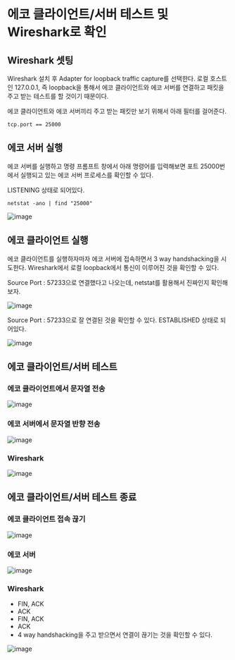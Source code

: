 # 에코 클라이언트/서버 테스트 및 Wireshark로 확인

## Wireshark 셋팅

Wireshark 설치 후 Adapter for loopback traffic capture를 선택한다.
로컬 호스트인 127.0.0.1, 즉 loopback을 통해서 에코 클라이언트와 에코 서버를 연결하고 패킷을 주고 받는 테스트를 할 것이기 때문이다.

에코 클라이언트와 에코 서버끼리 주고 받는 패킷만 보기 위해서 아래 필터를 걸어준다.
```
tcp.port == 25000
```

## 에코 서버 실행

에코 서버를 실행하고 명령 프롬프트 창에서 아래 명령어를 입력해보면
포트 25000번에서 실행되고 있는 에코 서버 프로세스를 확인할 수 있다.

LISTENING 상태로 되어있다.

```
netstat -ano | find "25000"
```

![image](https://user-images.githubusercontent.com/106955460/229267063-7af02337-8fd2-4e9b-bc93-c736fa70d494.png)

## 에코 클라이언트 실행

에코 클라이언트를 실행하자마자 에코 서버에 접속하면서 3 way handshacking을 시도한다.
Wireshark에서 로컬 loopback에서 통신이 이루어진 것을 확인할 수 있다.

Source Port : 57233으로 연결했다고 나오는데, netstat를 활용해서 진짜인지 확인해보자.

![image](https://user-images.githubusercontent.com/106955460/229267338-9cf09715-5f3c-40e1-8b91-670ee2b9e2f7.png)

Source Port : 57233으로 잘 연결된 것을 확인할 수 있다.
ESTABLISHED 상태로 되어있다.

![image](https://user-images.githubusercontent.com/106955460/229267321-e740cd05-9988-4cd2-982e-9f531e6f825d.png)

## 에코 클라이언트/서버 테스트

### 에코 클라이언트에서 문자열 전송

![image](https://user-images.githubusercontent.com/106955460/229273013-d9792690-ae4f-4fa6-8b17-91e69e28bf79.png)

### 에코 서버에서 문자열 반향 전송

![image](https://user-images.githubusercontent.com/106955460/229272930-23ade9d2-b8ba-47a9-a32a-89a7d6dbb6be.png)

### Wireshark

![image](https://user-images.githubusercontent.com/106955460/229273053-7f665494-406f-41e1-9787-8602dce1a5a3.png)

## 에코 클라이언트/서버 테스트 종료

### 에코 클라이언트 접속 끊기

![image](https://user-images.githubusercontent.com/106955460/229273093-cbb7f992-7282-4a76-8fbb-bdb487ad1276.png)

### 에코 서버

![image](https://user-images.githubusercontent.com/106955460/229273119-c0bbcee3-0ecd-4295-96fd-7c01d0f3f0e2.png)

### Wireshark

* FIN, ACK
* ACK
* FIN, ACK
* ACK
* 4 way handshacking을 주고 받으면서 연결이 끊기는 것을 확인할 수 있다.

![image](https://user-images.githubusercontent.com/106955460/229273194-773c839c-31e3-40fe-b987-a013f45a6d7d.png)


